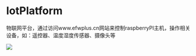 # IotPlatform
物联网平台，通过访问www.efwplus.cn网站来控制raspberryPI主机，操作相关设备，如：遥控器、温度湿度传感器、摄像头等


![](https://raw.githubusercontent.com/kakake/IotPlatform/master/docs/demo.png) 
